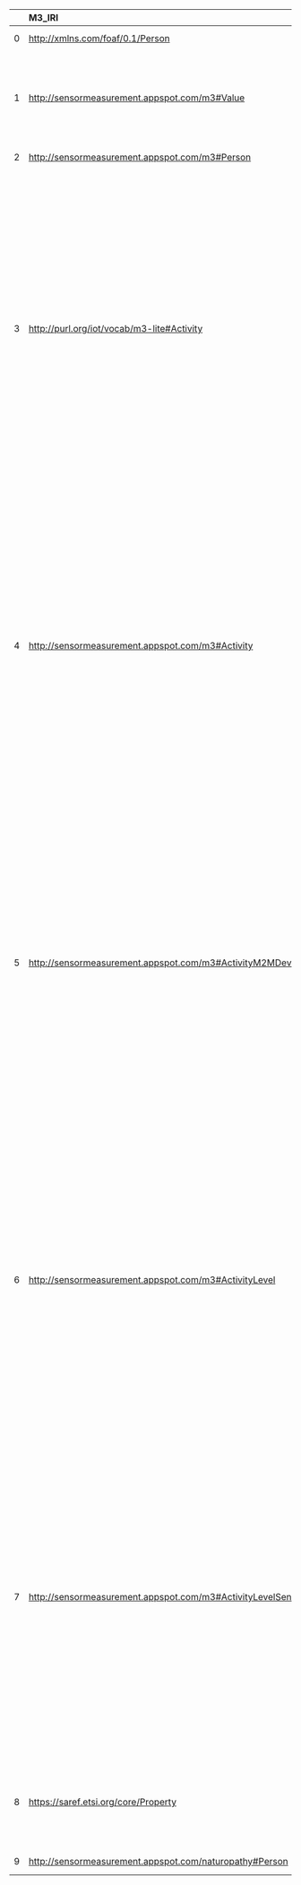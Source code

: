 |    | M3_IRI                                                      | M3_DESC                                                                                         | metadata4ing_IRI                                      | metadata4ing_DESC                                            | metadata4ing_DEF                                                                                                                                                                                                                                                                                                                                                                                                                                                     |
|---:|:------------------------------------------------------------|:------------------------------------------------------------------------------------------------|:------------------------------------------------------|:-------------------------------------------------------------|:---------------------------------------------------------------------------------------------------------------------------------------------------------------------------------------------------------------------------------------------------------------------------------------------------------------------------------------------------------------------------------------------------------------------------------------------------------------------|
|  0 | http://xmlns.com/foaf/0.1/Person                            | {'iri': 'http://xmlns.com/foaf/0.1/Person'}                                                     | http://xmlns.com/foaf/0.1/Person                      | {'iri': 'http://xmlns.com/foaf/0.1/Person'}                  | []                                                                                                                                                                                                                                                                                                                                                                                                                                                                   |
|  1 | http://sensormeasurement.appspot.com/m3#Value               | {'label': None, 'prefLabel': None, 'altLabel': None, 'name': 'Value'}                           | http://www.molmod.info/semantics/pims-ii.ttl#Value    | {'prefLabel': 'Value', 'name': 'Value'}                      | [locstr('Value, i.e., an articulation that is by social convention understood to be potentially assignable to a variable', 'en')]                                                                                                                                                                                                                                                                                                                                    |
|  2 | http://sensormeasurement.appspot.com/m3#Person              | {'label': 'Person', 'prefLabel': None, 'altLabel': None, 'name': 'Person'}                      | http://xmlns.com/foaf/0.1/Person                      | {'label': 'Person', 'prefLabel': 'Person', 'name': 'Person'} | []                                                                                                                                                                                                                                                                                                                                                                                                                                                                   |
|  3 | http://purl.org/iot/vocab/m3-lite#Activity                  | {'label': None, 'prefLabel': None, 'altLabel': None, 'name': 'Activity'}                        | http://www.w3.org/ns/prov#Activity                    | {'prefLabel': 'Activity', 'name': 'Activity'}                | [locstr('An activity is something that occurs over a period of time and acts upon or with entities; it may include consuming, processing, transforming, modifying, relocating, using, or generating entities.', 'en'), locstr('Eine Aktivität ist etwas, das über einen Zeitraum und mit oder an Entitäten erfolgt; dazu kann das Verbrauchen, Verarbeiten, Transformieren, Modifizieren, Relokalisieren, Verwenden, oder die Genese von Entitäten gehören.', 'de')] |
|  4 | http://sensormeasurement.appspot.com/m3#Activity            | {'label': 'Activity', 'prefLabel': None, 'altLabel': None, 'name': 'Activity'}                  | http://www.w3.org/ns/prov#Activity                    | {'prefLabel': 'Activity', 'name': 'Activity'}                | [locstr('An activity is something that occurs over a period of time and acts upon or with entities; it may include consuming, processing, transforming, modifying, relocating, using, or generating entities.', 'en'), locstr('Eine Aktivität ist etwas, das über einen Zeitraum und mit oder an Entitäten erfolgt; dazu kann das Verbrauchen, Verarbeiten, Transformieren, Modifizieren, Relokalisieren, Verwenden, oder die Genese von Entitäten gehören.', 'de')] |
|  5 | http://sensormeasurement.appspot.com/m3#ActivityM2MDevice   | {'label': 'Activity', 'prefLabel': None, 'altLabel': None, 'name': 'ActivityM2MDevice'}         | http://www.w3.org/ns/prov#Activity                    | {'prefLabel': 'Activity', 'name': 'Activity'}                | [locstr('An activity is something that occurs over a period of time and acts upon or with entities; it may include consuming, processing, transforming, modifying, relocating, using, or generating entities.', 'en'), locstr('Eine Aktivität ist etwas, das über einen Zeitraum und mit oder an Entitäten erfolgt; dazu kann das Verbrauchen, Verarbeiten, Transformieren, Modifizieren, Relokalisieren, Verwenden, oder die Genese von Entitäten gehören.', 'de')] |
|  6 | http://sensormeasurement.appspot.com/m3#ActivityLevel       | {'label': 'Activity', 'prefLabel': None, 'altLabel': None, 'name': 'ActivityLevel'}             | http://www.w3.org/ns/prov#Activity                    | {'prefLabel': 'Activity', 'name': 'Activity'}                | [locstr('An activity is something that occurs over a period of time and acts upon or with entities; it may include consuming, processing, transforming, modifying, relocating, using, or generating entities.', 'en'), locstr('Eine Aktivität ist etwas, das über einen Zeitraum und mit oder an Entitäten erfolgt; dazu kann das Verbrauchen, Verarbeiten, Transformieren, Modifizieren, Relokalisieren, Verwenden, oder die Genese von Entitäten gehören.', 'de')] |
|  7 | http://sensormeasurement.appspot.com/m3#ActivityLevelSensor | {'label': 'Activity', 'prefLabel': 'Activity', 'altLabel': None, 'name': 'ActivityLevelSensor'} | http://www.w3.org/ns/prov#Activity                    | {'prefLabel': 'Activity', 'name': 'Activity'}                | [locstr('An activity is something that occurs over a period of time and acts upon or with entities; it may include consuming, processing, transforming, modifying, relocating, using, or generating entities.', 'en'), locstr('Eine Aktivität ist etwas, das über einen Zeitraum und mit oder an Entitäten erfolgt; dazu kann das Verbrauchen, Verarbeiten, Transformieren, Modifizieren, Relokalisieren, Verwenden, oder die Genese von Entitäten gehören.', 'de')] |
|  8 | https://saref.etsi.org/core/Property                        | {'label': None, 'prefLabel': None, 'altLabel': None, 'name': 'Property'}                        | http://www.molmod.info/semantics/pims-ii.ttl#Property | {'name': 'Property'}                                         | [locstr('Property, i.e., a variable that can be considered (as an investigated property, i.e., target property) within a processing step', 'en')]                                                                                                                                                                                                                                                                                                                    |
|  9 | http://sensormeasurement.appspot.com/naturopathy#Person     | {'label': None, 'prefLabel': None, 'altLabel': None, 'name': 'Person'}                          | http://xmlns.com/foaf/0.1/Person                      | {'label': 'Person', 'prefLabel': 'Person', 'name': 'Person'} | []                                                                                                                                                                                                                                                                                                                                                                                                                                                                   |